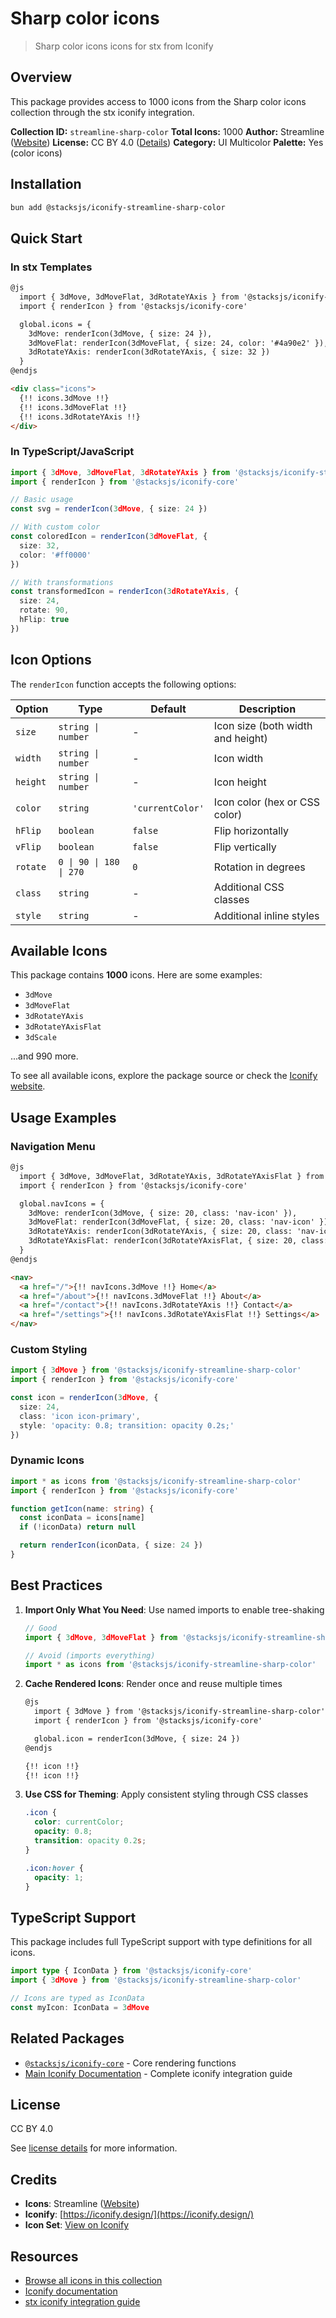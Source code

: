 # Sharp color icons

> Sharp color icons icons for stx from Iconify

## Overview

This package provides access to 1000 icons from the Sharp color icons collection through the stx iconify integration.

**Collection ID:** `streamline-sharp-color`
**Total Icons:** 1000
**Author:** Streamline ([Website](https://github.com/webalys-hq/streamline-vectors))
**License:** CC BY 4.0 ([Details](https://creativecommons.org/licenses/by/4.0/))
**Category:** UI Multicolor
**Palette:** Yes (color icons)

## Installation

```bash
bun add @stacksjs/iconify-streamline-sharp-color
```

## Quick Start

### In stx Templates

```html
@js
  import { 3dMove, 3dMoveFlat, 3dRotateYAxis } from '@stacksjs/iconify-streamline-sharp-color'
  import { renderIcon } from '@stacksjs/iconify-core'

  global.icons = {
    3dMove: renderIcon(3dMove, { size: 24 }),
    3dMoveFlat: renderIcon(3dMoveFlat, { size: 24, color: '#4a90e2' }),
    3dRotateYAxis: renderIcon(3dRotateYAxis, { size: 32 })
  }
@endjs

<div class="icons">
  {!! icons.3dMove !!}
  {!! icons.3dMoveFlat !!}
  {!! icons.3dRotateYAxis !!}
</div>
```

### In TypeScript/JavaScript

```typescript
import { 3dMove, 3dMoveFlat, 3dRotateYAxis } from '@stacksjs/iconify-streamline-sharp-color'
import { renderIcon } from '@stacksjs/iconify-core'

// Basic usage
const svg = renderIcon(3dMove, { size: 24 })

// With custom color
const coloredIcon = renderIcon(3dMoveFlat, {
  size: 32,
  color: '#ff0000'
})

// With transformations
const transformedIcon = renderIcon(3dRotateYAxis, {
  size: 24,
  rotate: 90,
  hFlip: true
})
```

## Icon Options

The `renderIcon` function accepts the following options:

| Option | Type | Default | Description |
|--------|------|---------|-------------|
| `size` | `string \| number` | - | Icon size (both width and height) |
| `width` | `string \| number` | - | Icon width |
| `height` | `string \| number` | - | Icon height |
| `color` | `string` | `'currentColor'` | Icon color (hex or CSS color) |
| `hFlip` | `boolean` | `false` | Flip horizontally |
| `vFlip` | `boolean` | `false` | Flip vertically |
| `rotate` | `0 \| 90 \| 180 \| 270` | `0` | Rotation in degrees |
| `class` | `string` | - | Additional CSS classes |
| `style` | `string` | - | Additional inline styles |

## Available Icons

This package contains **1000** icons. Here are some examples:

- `3dMove`
- `3dMoveFlat`
- `3dRotateYAxis`
- `3dRotateYAxisFlat`
- `3dScale`

...and 990 more.

To see all available icons, explore the package source or check the [Iconify website](https://icon-sets.iconify.design/streamline-sharp-color/).

## Usage Examples

### Navigation Menu

```html
@js
  import { 3dMove, 3dMoveFlat, 3dRotateYAxis, 3dRotateYAxisFlat } from '@stacksjs/iconify-streamline-sharp-color'
  import { renderIcon } from '@stacksjs/iconify-core'

  global.navIcons = {
    3dMove: renderIcon(3dMove, { size: 20, class: 'nav-icon' }),
    3dMoveFlat: renderIcon(3dMoveFlat, { size: 20, class: 'nav-icon' }),
    3dRotateYAxis: renderIcon(3dRotateYAxis, { size: 20, class: 'nav-icon' }),
    3dRotateYAxisFlat: renderIcon(3dRotateYAxisFlat, { size: 20, class: 'nav-icon' })
  }
@endjs

<nav>
  <a href="/">{!! navIcons.3dMove !!} Home</a>
  <a href="/about">{!! navIcons.3dMoveFlat !!} About</a>
  <a href="/contact">{!! navIcons.3dRotateYAxis !!} Contact</a>
  <a href="/settings">{!! navIcons.3dRotateYAxisFlat !!} Settings</a>
</nav>
```

### Custom Styling

```typescript
import { 3dMove } from '@stacksjs/iconify-streamline-sharp-color'
import { renderIcon } from '@stacksjs/iconify-core'

const icon = renderIcon(3dMove, {
  size: 24,
  class: 'icon icon-primary',
  style: 'opacity: 0.8; transition: opacity 0.2s;'
})
```

### Dynamic Icons

```typescript
import * as icons from '@stacksjs/iconify-streamline-sharp-color'
import { renderIcon } from '@stacksjs/iconify-core'

function getIcon(name: string) {
  const iconData = icons[name]
  if (!iconData) return null

  return renderIcon(iconData, { size: 24 })
}
```

## Best Practices

1. **Import Only What You Need**: Use named imports to enable tree-shaking
   ```typescript
   // Good
   import { 3dMove, 3dMoveFlat } from '@stacksjs/iconify-streamline-sharp-color'

   // Avoid (imports everything)
   import * as icons from '@stacksjs/iconify-streamline-sharp-color'
   ```

2. **Cache Rendered Icons**: Render once and reuse multiple times
   ```html
   @js
     import { 3dMove } from '@stacksjs/iconify-streamline-sharp-color'
     import { renderIcon } from '@stacksjs/iconify-core'

     global.icon = renderIcon(3dMove, { size: 24 })
   @endjs

   {!! icon !!}
   {!! icon !!}
   ```

3. **Use CSS for Theming**: Apply consistent styling through CSS classes
   ```css
   .icon {
     color: currentColor;
     opacity: 0.8;
     transition: opacity 0.2s;
   }

   .icon:hover {
     opacity: 1;
   }
   ```

## TypeScript Support

This package includes full TypeScript support with type definitions for all icons.

```typescript
import type { IconData } from '@stacksjs/iconify-core'
import { 3dMove } from '@stacksjs/iconify-streamline-sharp-color'

// Icons are typed as IconData
const myIcon: IconData = 3dMove
```

## Related Packages

- [`@stacksjs/iconify-core`](../iconify-core) - Core rendering functions
- [Main Iconify Documentation](../../docs/iconify.md) - Complete iconify integration guide

## License

CC BY 4.0

See [license details](https://creativecommons.org/licenses/by/4.0/) for more information.

## Credits

- **Icons**: Streamline ([Website](https://github.com/webalys-hq/streamline-vectors))
- **Iconify**: [https://iconify.design/](https://iconify.design/)
- **Icon Set**: [View on Iconify](https://icon-sets.iconify.design/streamline-sharp-color/)

## Resources

- [Browse all icons in this collection](https://icon-sets.iconify.design/streamline-sharp-color/)
- [Iconify documentation](https://iconify.design/docs/)
- [stx iconify integration guide](../../docs/iconify.md)
